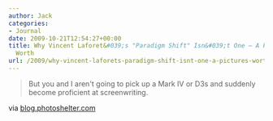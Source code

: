 ```yaml
---
author: Jack
categories:
- Journal
date: 2009-10-21T12:54:27+00:00
title: Why Vincent Laforet&#039;s "Paradigm Shift" Isn&#039;t One – A Picture&#039;s
  Worth
url: /2009/why-vincent-laforets-paradigm-shift-isnt-one-a-pictures-worth/
---
```


<div class="posterous_bookmarklet_entry">
  <blockquote class="posterous_short_quote">
    But you and I aren't going to pick up a Mark IV or D3s and suddenly become proficient at screenwriting.</p>
  </blockquote>
  
  <div class="posterous_quote_citation">
    via <a href="http://blog.photoshelter.com/corp/2009/10/why-vincent-laforets-paradigm.html">blog.photoshelter.com</a>
  </div></p>
</div>